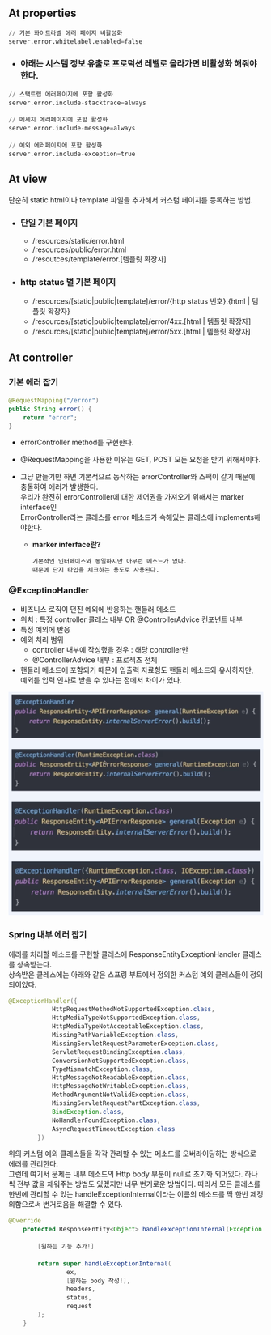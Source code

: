 ## At properties

```s
// 기본 화이트라벨 에러 페이지 비활성화 
server.error.whitelabel.enabled=false
``` 

- ### 아래는 시스템 정보 유출로 프로덕션 레벨로 올라가면 비활성화 해줘야 한다.

```s
// 스택트랩 에러페이지에 포함 활성화 
server.error.include-stacktrace=always

// 메세지 에러페이지에 포함 활성화 
server.error.include-message=always
    
// 예외 에러페이지에 포함 활성화 
server.error.include-exception=true
```

## At view

단순히 static html이나 template 파일을 추가해서 커스텀 페이지를 등록하는 방법.

- ### 단일 기본 페이지
    * /resources/static/error.html
    * /resources/public/error.html
    * /resoutces/template/error.[템플릿 확장자]

- ### http status 별 기본 페이지
    * /resources/[static|public|template]/error/{http status 번호}.{html | 템플릿 확장자}
    * /resources/[static|public|template]/error/4xx.[html | 템플릿 확장자]
    * /resources/[static|public|template]/error/5xx.[html | 템플릿 확장자]

## At controller


### 기본 에러 잡기

```java
@RequestMapping("/error") 
public String error() {
    return "error";
}
```
- errorController method를 구현한다.
- @RequestMapping을 사용한 이유는 GET, POST 모든 요청을 받기 위해서이다. 
- 그냥 만들기만 하면 기본적으로 동작하는 errorController와 스팩이 같기 때문에 충돌하여 에러가 발생한다.  
우리가 완전히 errorController에 대한 제어권을 가져오기 위해서는 marker interface인   
ErrorController라는 클레스를 error 메소드가 속해있는 클레스에 implements해야한다. 

    - **marker inferface란?**
    
        ```
        기본적인 인터페이스와 동일하지만 아무런 메소드가 없다.
        때문에 단지 타입을 체크하는 용도로 사용된다.
        ```

### @ExceptinoHandler

- 비즈니스 로직이 던진 예외에 반응하는 핸들러 메소드
- 위치 : 특정 controller 클레스 내부 OR @ControllerAdvice 컨포넌트 내부
- 특정 예외에 반응
- 예외 처리 범위
    - controller 내부에 작성했을 경우 : 해당 controller만
    - @ControllerAdvice 내부 : 프로젝츠 전체
- 핸들러 메소드에 포함되기 때문에 입출력 자료형도 핸들러 메소드와 유사하지만,   
예외를 입력 인자로 받을 수 있다는 점에서 차이가 있다.

![exceptionHandler.png](img/exceptionHandler.png)


### Spring 내부 에러 잡기

에러를 처리할 메소드를 구현할 클레스에 ResponseEntityExceptionHandler 클레스를 상속받는다.  
상속받은 클레스에는 아래와 같은 스프링 부트에서 정의한 커스텀 예외 클레스들이 정의되어있다.
```java
@ExceptionHandler({
			HttpRequestMethodNotSupportedException.class,
			HttpMediaTypeNotSupportedException.class,
			HttpMediaTypeNotAcceptableException.class,
			MissingPathVariableException.class,
			MissingServletRequestParameterException.class,
			ServletRequestBindingException.class,
			ConversionNotSupportedException.class,
			TypeMismatchException.class,
			HttpMessageNotReadableException.class,
			HttpMessageNotWritableException.class,
			MethodArgumentNotValidException.class,
			MissingServletRequestPartException.class,
			BindException.class,
			NoHandlerFoundException.class,
			AsyncRequestTimeoutException.class
		})
```
위의 커스텀 예외 클레스들을 각각 관리할 수 있는 메소드를 오버라이딩하는 방식으로 에러를 관리한다.  
그런데 여기서 문제는 내부 메소드의 Http body 부분이 null로 초기화 되어있다. 
하나씩 전부 값을 채워주는 방법도 있겠지만 너무 번거로운 방법이다. 
따라서 모든 클레스를 한번에 관리할 수 있는 handleExceptionInternal이라는 이름의 메소드를 
딱 한번 제정의함으로써 번거로움을 해결할 수 있다.

```java
@Override
    protected ResponseEntity<Object> handleExceptionInternal(Exception ex, Object body, HttpHeaders headers, HttpStatus status, WebRequest request) {

        [원하는 기능 추가!]

        return super.handleExceptionInternal(
                ex,
                [원하는 body 작성!],
                headers,
                status,
                request
        );
    }
```
